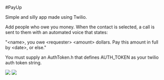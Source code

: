 #PayUp

Simple and silly app made using Twilio.

Add people who owe you money. When the contact is selected, a call is sent to them with an automated voice that states:

"\<name\>, you owe \<requester\> \<amount\> dollars. Pay this amount in full by \<date\>, or else."


You must supply an AuthToken.h that defines AUTH_TOKEN as your twilio auth token string.

[![](https://dl.dropbox.com/u/5991852/iOS/Payup/payup_table.png)](https://dl.dropbox.com/u/5991852/iOS/Payup/payup_table.png)
[![](https://dl.dropbox.com/u/5991852/iOS/Payup/payup_add.png)](https://dl.dropbox.com/u/5991852/iOS/Payup/payup_add.png)
